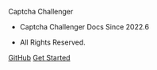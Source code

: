 <p align="center">
  <a href="https://captcha-challenger.github.io/">
  </a>
</p>

<middle>Captcha Challenger</middle>

- Captcha Challenger Docs Since 2022.6

- All Rights Reserved.

[GitHub](https://github.com/captcha-challenger)
[Get Started](#get-started)

